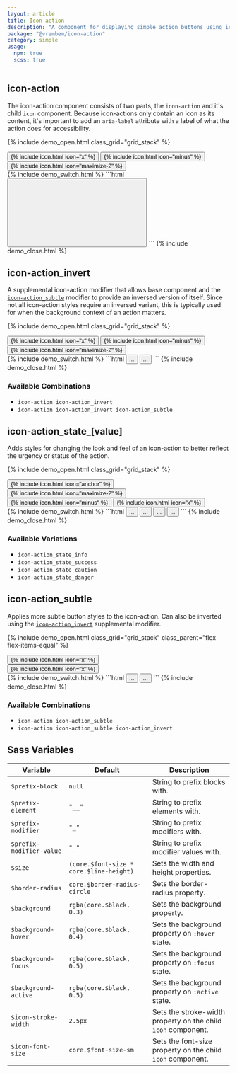 ```yaml
---
layout: article
title: Icon-action
description: "A component for displaying simple action buttons using icons."
package: "@vrembem/icon-action"
category: simple
usage:
  npm: true
  scss: true
---
```


## icon-action

The icon-action component consists of two parts, the `icon-action` and it's child `icon` component. Because icon-actions only contain an icon as its content, it's important to add an `aria-label` attribute with a label of what the action does for accessibility.

{% include demo_open.html class_grid="grid_stack" %}
<div class="level">
  <button class="icon-action" aria-label="Dismiss component">
    {% include icon.html icon="x" %}
  </button>
  <button class="icon-action" aria-label="Minimize component">
    {% include icon.html icon="minus" %}
  </button>
  <button class="icon-action" aria-label="Toggle fullscreen mode">
    {% include icon.html icon="maximize-2" %}
  </button>
</div>
{% include demo_switch.html %}
```html
<button class="icon-action" aria-label="Close button">
  <svg role="img" class="icon">
    <!-- SVG markup or link ID goes here... -->
  </svg>
</button>
```
{% include demo_close.html %}

## icon-action_invert

A supplemental icon-action modifier that allows base component and the [`icon-action_subtle`](#icon-action_subtle) modifier to provide an inversed version of itself. Since not all icon-action styles require an inversed variant, this is typically used for when the background context of an action matters.

{% include demo_open.html class_grid="grid_stack" %}
<div class="padding radius background-night">
  <button class="icon-action icon-action_invert" aria-label="Dismiss component">
    {% include icon.html icon="x" %}
  </button>
  <button class="icon-action icon-action_invert" aria-label="Minimize component">
    {% include icon.html icon="minus" %}
  </button>
  <button class="icon-action icon-action_invert" aria-label="Toggle fullscreen mode">
    {% include icon.html icon="maximize-2" %}
  </button>
</div>
{% include demo_switch.html %}
```html
<button class="icon-action" aria-label="...">...</button>
<button class="icon-action icon-action_invert" aria-label="...">...</button>
```
{% include demo_close.html %}

### Available Combinations

- `icon-action icon-action_invert`
- `icon-action icon-action_invert icon-action_subtle`

## icon-action_state_[value]

Adds styles for changing the look and feel of an icon-action to better reflect the urgency or status of the action.

{% include demo_open.html class_grid="grid_stack" %}
<div class="level">
  <button class="icon-action icon-action_state_info" aria-label="Helpful information">
    {% include icon.html icon="anchor" %}
  </button>
  <button class="icon-action icon-action_state_success" aria-label="Fullscreen">
    {% include icon.html icon="maximize-2" %}
  </button>
  <button class="icon-action icon-action_state_caution" aria-label="Minimize">
    {% include icon.html icon="minus" %}
  </button>
  <button class="icon-action icon-action_state_danger" aria-label="Close">
    {% include icon.html icon="x" %}
  </button>
</div>
{% include demo_switch.html %}
```html
<button class="icon-action icon-action_state_info" aria-label="...">...</button>
<button class="icon-action icon-action_state_success" aria-label="...">...</button>
<button class="icon-action icon-action_state_caution" aria-label="...">...</button>
<button class="icon-action icon-action_state_danger" aria-label="...">...</button>
```
{% include demo_close.html %}

### Available Variations

- `icon-action_state_info`
- `icon-action_state_success`
- `icon-action_state_caution`
- `icon-action_state_danger`

## icon-action_subtle

Applies more subtle button styles to the icon-action. Can also be inverted using the [`icon-action_invert`](#icon-action_invert) supplemental modifier.

{% include demo_open.html class_grid="grid_stack" class_parent="flex flex-items-equal" %}
<div class="padding radius background-white border margin-right-sm">
  <button class="icon-action icon-action_subtle" aria-label="Close button">
    {% include icon.html icon="x" %}
  </button>
</div>
<div class="padding radius background-night margin-left-sm">
  <button class="icon-action icon-action_invert icon-action_subtle" aria-label="Close button">
    {% include icon.html icon="x" %}
  </button>
</div>
{% include demo_switch.html %}
```html
<button class="icon-action icon-action_subtle" aria-label="...">...</button>
<button class="icon-action icon-action_subtle icon-action_invert" aria-label="...">...</button>
```
{% include demo_close.html %}

### Available Combinations

- `icon-action icon-action_subtle`
- `icon-action icon-action_subtle icon-action_invert`

## Sass Variables

<div class="scroll-box">
  <table class="table table_style_bordered table_zebra table_hover table_responsive_lg">
    <thead>
      <tr>
        <th>Variable</th>
        <th>Default</th>
        <th>Description</th>
      </tr>
    </thead>
    <tbody>
      <!-- Prefixes -->
      <tr>
        <td data-mobile-label="Var"><code class="code text-nowrap">$prefix-block</code></td>
        <td data-mobile-label="Default"><code class="code color-secondary text-nowrap">null</code></td>
        <td data-mobile-label="Desc">String to prefix blocks with.</td>
      </tr>
      <tr>
        <td data-mobile-label="Var"><code class="code text-nowrap">$prefix-element</code></td>
        <td data-mobile-label="Default"><code class="code color-secondary text-nowrap">"__"</code></td>
        <td data-mobile-label="Desc">String to prefix elements with.</td>
      </tr>
      <tr>
        <td data-mobile-label="Var"><code class="code text-nowrap">$prefix-modifier</code></td>
        <td data-mobile-label="Default"><code class="code color-secondary text-nowrap">"_"</code></td>
        <td data-mobile-label="Desc">String to prefix modifiers with.</td>
      </tr>
      <tr>
        <td data-mobile-label="Var"><code class="code text-nowrap">$prefix-modifier-value</code></td>
        <td data-mobile-label="Default"><code class="code color-secondary text-nowrap">"_"</code></td>
        <td data-mobile-label="Desc">String to prefix modifier values with.</td>
      </tr>
      <!-- General -->
      <tr>
        <td data-mobile-label="Var"><code class="code text-nowrap">$size</code></td>
        <td data-mobile-label="Default"><code class="code color-secondary">(core.$font-size * core.$line-height)</code></td>
        <td data-mobile-label="Desc">Sets the width and height properties.</td>
      </tr>
      <tr>
        <td data-mobile-label="Var"><code class="code text-nowrap">$border-radius</code></td>
        <td data-mobile-label="Default"><code class="code color-secondary">core.$border-radius-circle</code></td>
        <td data-mobile-label="Desc">Sets the border-radius property.</td>
      </tr>
      <tr>
        <td data-mobile-label="Var"><code class="code text-nowrap">$background</code></td>
        <td data-mobile-label="Default"><code class="code color-secondary">rgba(core.$black, 0.3)</code></td>
        <td data-mobile-label="Desc">Sets the background property.</td>
      </tr>
      <tr>
        <td data-mobile-label="Var"><code class="code text-nowrap">$background-hover</code></td>
        <td data-mobile-label="Default"><code class="code color-secondary">rgba(core.$black, 0.4)</code></td>
        <td data-mobile-label="Desc">Sets the background property on <code class="code">:hover</code> state.</td>
      </tr>
      <tr>
        <td data-mobile-label="Var"><code class="code text-nowrap">$background-focus</code></td>
        <td data-mobile-label="Default"><code class="code color-secondary">rgba(core.$black, 0.5)</code></td>
        <td data-mobile-label="Desc">Sets the background property on <code class="code">:focus</code> state.</td>
      </tr>
      <tr>
        <td data-mobile-label="Var"><code class="code text-nowrap">$background-active</code></td>
        <td data-mobile-label="Default"><code class="code color-secondary">rgba(core.$black, 0.5)</code></td>
        <td data-mobile-label="Desc">Sets the background property on <code class="code">:active</code> state.</td>
      </tr>
      <!-- icon -->
      <tr>
        <td data-mobile-label="Var"><code class="code text-nowrap">$icon-stroke-width</code></td>
        <td data-mobile-label="Default"><code class="code color-secondary">2.5px</code></td>
        <td data-mobile-label="Desc">Sets the stroke-width property on the child <code class="code">icon</code> component.</td>
      </tr>
      <tr>
        <td data-mobile-label="Var"><code class="code text-nowrap">$icon-font-size</code></td>
        <td data-mobile-label="Default"><code class="code color-secondary">core.$font-size-sm</code></td>
        <td data-mobile-label="Desc">Sets the font-size property on the child <code class="code">icon</code> component.</td>
      </tr>
    </tbody>
  </table>
</div>
